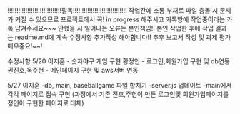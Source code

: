 !!!!!!!!!!!!!!!!!!!!!!!!!!!!!!필독!!!!!!!!!!!!!!!!!!!!!!!!!!!!!!
작업간에 소통 부재로 파일 충돌 시 문제가 커질 수 있으므로 프로젝트에서 꼭! in progress 해주시고 카톡방에 작업중이라는 카톡 남겨주세요~~~ 안했을 시 일어나는 오류는 본인책임!!
본인 작업한 후에 작업 결과는 readme.md에 계속 수정사항 추가작성 해야합니다!! 추후 보고서 작성 및 과제 평가 매우중요!~~!


수정사항 
5/20
이지훈 - 숫자야구 게임 구현
황정인 - 로그인,회원가입 구현 및 db연동
권진호,옥주헌 - 메인페이지 구현 및 aws서버 연동

5/27 이지훈
    -db, main, baseballgame 파일 합치기
    -server.js 업데이트
    -main에서 각각 페이지로 접속 구현 (과정에서 기존 진호,주헌이 만든 로그인및 회원가입페이지를 정인이 구현한 페이지로 대체)
    
